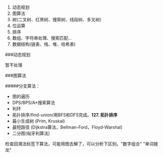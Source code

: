 1. 动态规划
2. 图算法
3. 树(二叉树、红黑树、搜索树、线段树、多叉树)
4. 位运算
5. 排序
6. 数组、字符串处理、搜索匹配...
7. 数据结构(链表、栈、堆、哈希表)


###动态规划

暂不处理

###图算法

#####分支算法：
 * 图的遍历
  * DPS/BPS/A*搜索算法
  * 判环
  * 拓扑排序/find-union/用BFS和DFS完成。**127. 拓扑排序**
 * 最小生成树 (Prim, Kruskal)
 * 最短路径 (Dijkstra算法，Bellman-Ford，Floyd-Warshal)
 * 二分图(匈牙利算法)

 检查回溯法标签下算法，可能用图去解了，可以分析下区别。"数字组合" "单词接龙"
